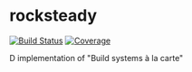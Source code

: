 # rocksteady

[![Build Status](https://travis-ci.org/atilaneves/rocksteady.png?branch=master)](https://travis-ci.org/atilaneves/rocksteady)
[![Coverage](https://codecov.io/gh/atilaneves/rocksteady/branch/master/graph/badge.svg)](https://codecov.io/gh/atilaneves/rocksteady)

D implementation of "Build systems à la carte"
